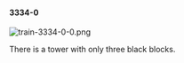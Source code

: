 #### 3334-0
![train-3334-0-0.png](https://github.com/lil-lab/nlvr/raw/master/nlvr/train/images/65/train-3334-0-0.png "train-3334-0-0.png")

There is a tower with only three black blocks.
